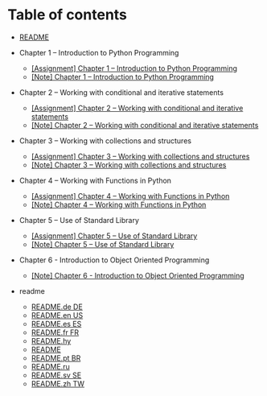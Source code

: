# Table of contents

* [README](README.md)

* Chapter 1 – Introduction to Python Programming

  * [\[Assignment\] Chapter 1 – Introduction to Python Programming](Chapter_1_–_Introduction_to_Python_Programming\[Assignment]_Chapter_1_–_Introduction_to_Python_Programming.md)
  * [\[Note\] Chapter 1 – Introduction to Python Programming](Chapter_1_–_Introduction_to_Python_Programming\[Note]_Chapter_1_–_Introduction_to_Python_Programming.md)

* Chapter 2 – Working with conditional and iterative statements

  * [\[Assignment\] Chapter 2 – Working with conditional and iterative statements](Chapter_2_–_Working_with_conditional_and_iterative_statements\[Assignment]_Chapter_2_–_Working_with_conditional_and_iterative_statements.md)
  * [\[Note\] Chapter 2 – Working with conditional and iterative statements](Chapter_2_–_Working_with_conditional_and_iterative_statements\[Note]_Chapter_2_–_Working_with_conditional_and_iterative_statements.md)

* Chapter 3 – Working with collections and structures

  * [\[Assignment\] Chapter 3 – Working with collections and structures](Chapter_3_–_Working_with_collections_and_structures\[Assignment]_Chapter_3_–_Working_with_collections_and_structures.md)
  * [\[Note\] Chapter 3 – Working with collections and structures](Chapter_3_–_Working_with_collections_and_structures\[Note]_Chapter_3_–_Working_with_collections_and_structures.md)

* Chapter 4 – Working with Functions in Python

  * [\[Assignment\] Chapter 4 – Working with Functions in Python](Chapter_4_–_Working_with_Functions_in_Python\[Assignment]_Chapter_4_–_Working_with_Functions_in_Python.md)
  * [\[Note\] Chapter 4 – Working with Functions in Python ](Chapter_4_–_Working_with_Functions_in_Python\[Note]_Chapter_4_–_Working_with_Functions_in_Python_.md)

* Chapter 5 – Use of Standard Library

  * [\[Assignment\] Chapter 5 – Use of Standard Library](Chapter_5_–_Use_of_Standard_Library\[Assignment]_Chapter_5_–_Use_of_Standard_Library.md)
  * [\[Note\] Chapter 5 – Use of Standard Library](Chapter_5_–_Use_of_Standard_Library\[Note]_Chapter_5_–_Use_of_Standard_Library.md)

* Chapter 6 - Introduction to Object Oriented Programming

  * [\[Note\] Chapter 6 - Introduction to Object Oriented Programming](Chapter_6_-_Introduction_to_Object_Oriented_Programming\[Note]_Chapter_6_-_Introduction_to_Object_Oriented_Programming.md)

* readme

  * [README.de DE](readme\README.de_DE.md)
  * [README.en US](readme\README.en_US.md)
  * [README.es ES](readme\README.es_ES.md)
  * [README.fr FR](readme\README.fr_FR.md)
  * [README.hy](readme\README.hy.md)
  * [README](readme\README.md)
  * [README.pt BR](readme\README.pt_BR.md)
  * [README.ru](readme\README.ru.md)
  * [README.sv SE](readme\README.sv_SE.md)
  * [README.zh TW](readme\README.zh_TW.md)

